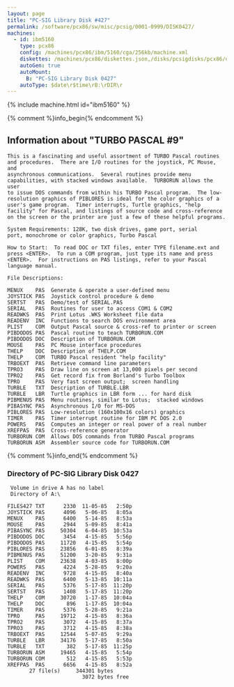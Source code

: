 ```yaml
---
layout: page
title: "PC-SIG Library Disk #427"
permalink: /software/pcx86/sw/misc/pcsig/0001-0999/DISK0427/
machines:
  - id: ibm5160
    type: pcx86
    config: /machines/pcx86/ibm/5160/cga/256kb/machine.xml
    diskettes: /machines/pcx86/diskettes.json,/disks/pcsigdisks/pcx86/diskettes.json
    autoGen: true
    autoMount:
      B: "PC-SIG Library Disk 0427"
    autoType: $date\r$time\rB:\rDIR\r
---
```


{% include machine.html id="ibm5160" %}

{% comment %}info_begin{% endcomment %}

## Information about "TURBO PASCAL #9"

    This is a fascinating and useful assortment of TURBO Pascal routines
    and procedures.  There are I/O routines for the joystick, PC Mouse, and
    asynchronous communications.  Several routines provide menu
    capabilities, with stacked windows available.  TURBORUN allows the user
    to issue DOS commands from within his TURBO Pascal program.  The low-
    resolution graphics of PIBLORES is ideal for the color graphics of a
    user's game program.  Timer interrupts, Turtle graphics, "help
    facility" for Pascal, and listings of source code and cross-reference
    on the screen or the printer are just a few of these helpful programs.
    
    System Requirements: 128K, two disk drives, game port, serial
    port, monochrome or color graphics, Turbo Pascal
    
    How to Start:  To read DOC or TXT files, enter TYPE filename.ext and
    press <ENTER>.  To run a COM program, just type its name and press
    <ENTER>.  For instructions on PAS listings, refer to your Pascal
    language manual.
    
    File Descriptions:
    
    MENUX    PAS  Generate & operate a user-defined menu
    JOYSTICK PAS  Joystick control procedure & demo
    SERTST   PAS  Demo/test of SERIAL.PAS
    SERIAL   PAS  Routines for user to access COM1 & COM2
    READWKS  PAS  Print Lotus .WKS Worksheet file data
    READENV  INC  Functions to search DOS environment area
    PLIST    COM  Output Pascal source & cross-ref to printer or screen
    PIBDODOS PAS  Pascal routine to teach TURBORUN.COM
    PIBDODOS DOC  Description of TURBORUN.COM
    MOUSE    PAS  PC Mouse interface procedures
    THELP    DOC  Description of THELP.COM
    THELP    COM  TURBO Pascal resident "help facility"
    TRBOEXT  PAS  Retrieve command line parameters
    TPRO3    PAS  Draw line on screen at 13,000 pixels per second
    TPRO2    PAS  Get record fix from Borland's Turbo Toolbox
    TPRO     PAS  Very fast screen output;  screen handling
    TURBLE   TXT  Description of TURBLE.LBR
    TURBLE   LBR  Turtle graphics in LBR form ... for hard disk
    PIBMENUS PAS  Menu routines, similar to Lotus;  stacked windows
    PIBASYNC PAS  Asynchronous I/O for MS-DOS
    PIBLORES PAS  Low-resolution (160x100x16 colors) graphics
    TIMER    PAS  Timer interrupt routine for IBM PC DOS 2.0
    POWERS   PAS  Computes an integer or real power of a real number
    XREFPAS  PAS  Cross-reference generator
    TURBORUN COM  Allows DOS commands from TURBO Pascal programs
    TURBORUN ASM  Assembler source code for TURBORUN.COM
{% comment %}info_end{% endcomment %}


### Directory of PC-SIG Library Disk 0427

     Volume in drive A has no label
     Directory of A:\

    FILES427 TXT      2330  11-05-85   2:50p
    JOYSTICK PAS      4096   5-06-85   8:05a
    MENUX    PAS      6400   5-14-85   8:53a
    MOUSE    PAS      2944   5-09-85   8:41a
    PIBASYNC PAS     50304   6-04-85  10:53a
    PIBDODOS DOC      3454   4-15-85   5:56p
    PIBDODOS PAS     11720   4-15-85   5:54p
    PIBLORES PAS     23856   6-01-85   8:39a
    PIBMENUS PAS     51200   3-20-85   9:31a
    PLIST    COM     23638   4-03-85   8:00p
    POWERS   PAS      4224   5-28-85   9:20a
    READENV  INC      9728   4-15-85   8:40a
    READWKS  PAS      6400   5-13-85  10:11a
    SERIAL   PAS      5376   5-17-85  11:20p
    SERTST   PAS      1408   5-17-85  11:20p
    THELP    COM     30720   1-17-85  10:04a
    THELP    DOC       896   1-17-85  10:04a
    TIMER    PAS      5376   5-28-85   9:21a
    TPRO     PAS     19712   4-15-85   8:36a
    TPRO2    PAS      3072   4-15-85   8:37a
    TPRO3    PAS      3712   4-15-85   8:38a
    TRBOEXT  PAS     12544   5-07-85   9:29a
    TURBLE   LBR     34176   5-17-85   8:50a
    TURBLE   TXT       382   5-17-85  11:25p
    TURBORUN ASM     19465   4-15-85   5:54p
    TURBORUN COM       512   4-15-85   5:53p
    XREFPAS  PAS      6656   4-15-85   8:52a
           27 file(s)     344301 bytes
                            3072 bytes free
